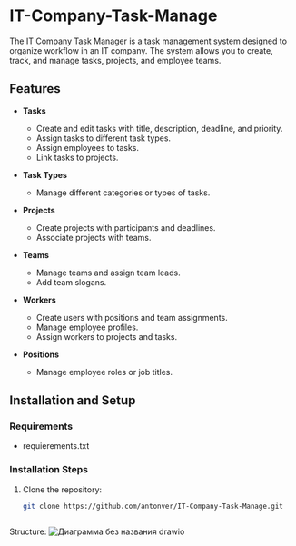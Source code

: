 # IT-Company-Task-Manage

The IT Company Task Manager is a task management system designed to organize workflow in an IT company. The system allows you to create, track, and manage tasks, projects, and employee teams.

## Features

- **Tasks**
  - Create and edit tasks with title, description, deadline, and priority.
  - Assign tasks to different task types.
  - Assign employees to tasks.
  - Link tasks to projects.

- **Task Types**
  - Manage different categories or types of tasks.

- **Projects**
  - Create projects with participants and deadlines.
  - Associate projects with teams.

- **Teams**
  - Manage teams and assign team leads.
  - Add team slogans.

- **Workers**
  - Create users with positions and team assignments.
  - Manage employee profiles.
  - Assign workers to projects and tasks.

- **Positions**
  - Manage employee roles or job titles.


## Installation and Setup

### Requirements
- requierements.txt

### Installation Steps
1. Clone the repository:
   ```bash
   git clone https://github.com/antonver/IT-Company-Task-Manage.git
  
Structure:
![Диаграмма без названия drawio](https://github.com/user-attachments/assets/207eb4fe-84fa-4e7b-b91e-52b64ecd3dd6)



  



